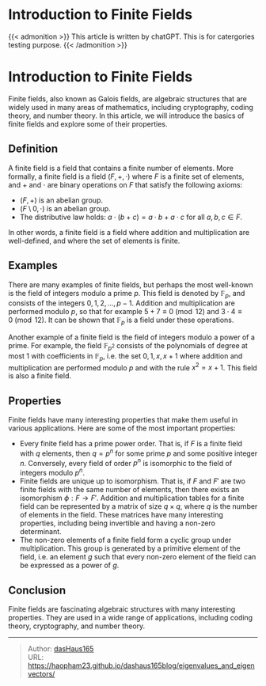 # Introduction to Finite Fields


{{< admonition >}}
This article is written by chatGPT. This is for catergories testing purpose.
{{< /admonition >}}

# Introduction to Finite Fields
Finite fields, also known as Galois fields, are algebraic structures that are widely used in many areas of mathematics, including cryptography, coding theory, and number theory. In this article, we will introduce the basics of finite fields and explore some of their properties.

## Definition
A finite field is a field that contains a finite number of elements. More formally, a finite field is a field $(F, +, \cdot)$ where $F$ is a finite set of elements, and $+$ and $\cdot$ are binary operations on $F$ that satisfy the following axioms:

- $(F, +)$ is an abelian group.
- $(F\setminus{0}, \cdot)$ is an abelian group.
- The distributive law holds: $a\cdot (b+c) = a\cdot b + a\cdot c$ for all $a,b,c\in F$.

In other words, a finite field is a field where addition and multiplication are well-defined, and where the set of elements is finite.

## Examples
There are many examples of finite fields, but perhaps the most well-known is the field of integers modulo a prime $p$. This field is denoted by $\mathbb{F}_p$, and consists of the integers $0, 1, 2, \ldots, p-1$. Addition and multiplication are performed modulo $p$, so that for example $5 + 7 \equiv 0 \pmod{12}$ and $3 \cdot 4 \equiv 0 \pmod{12}$. It can be shown that $\mathbb{F}_p$ is a field under these operations.

Another example of a finite field is the field of integers modulo a power of a prime. For example, the field $\mathbb{F}_{p^2}$ consists of the polynomials of degree at most 1 with coefficients in $\mathbb{F}_p$, i.e. the set ${0, 1, x, x+1}$ where addition and multiplication are performed modulo $p$ and with the rule $x^2 = x+1$. This field is also a finite field.

## Properties
Finite fields have many interesting properties that make them useful in various applications. Here are some of the most important properties:

- Every finite field has a prime power order. That is, if $F$ is a finite field with $q$ elements, then $q=p^n$ for some prime $p$ and some positive integer $n$. Conversely, every field of order $p^n$ is isomorphic to the field of integers modulo $p^n$.
- Finite fields are unique up to isomorphism. That is, if $F$ and $F'$ are two finite fields with the same number of elements, then there exists an isomorphism $\phi:F\to F'$.
Addition and multiplication tables for a finite field can be represented by a matrix of size $q\times q$, where $q$ is the number of elements in the field. These matrices have many interesting properties, including being invertible and having a non-zero determinant.
- The non-zero elements of a finite field form a cyclic group under multiplication. This group is generated by a primitive element of the field, i.e. an element $g$ such that every non-zero element of the field can be expressed as a power of $g$.

## Conclusion
Finite fields are fascinating algebraic structures with many interesting properties. They are used in a wide range of applications, including coding theory, cryptography, and number theory.



---

> Author: [dasHaus165](https://haopham23.github.io/dashaus165blog/)  
> URL: https://haopham23.github.io/dashaus165blog/eigenvalues_and_eigenvectors/  

